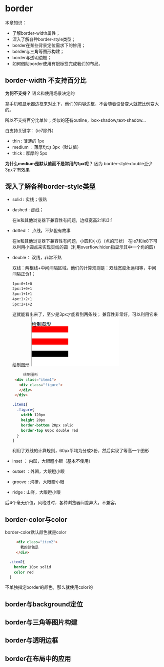 # border
本章知识：
- 了解border-width属性；
- 深入了解各种border-style类型；
- border在某些背景定位需求下的妙用；
- border与三角等图形构建；
- border与透明边框；
- 如何借助border使用有限标签完成我们的布局。

## border-width 不支持百分比
**为何不支持？**
语义和使用场景决定的

拿手机和显示器边框来对比下，他们的内容边框，不会随着设备变大就按比例变大的。

所以不支持百分比单位；类似的还有outline，box-shadow,text-shadow...

白支持关键字：（ie7除外）
- thin : 薄薄的 1px
- medium ：薄厚均匀 3px（默认值）
- thick : 厚厚的 5px

**为什么medium是默认值而不是常用的1px呢？**
因为 border-style:double至少3px才有效果

## 深入了解各种border-style类型
- solid : 实线；很熟
- dashed : 虚线；
    
    在ie和其他浏览器下兼容性有问题，边框宽高2:1和3:1
- dotted ： 点线，不熟但有故事

    在ie和其他浏览器下兼容性有问题，小圆和小方（点的形状）
    在ie7和ie8下可以利用小圆点来实现实线的圆（利用overflow:hiden指显示其中一个角的圆）
- double： 双线，非常不熟
    
    双线：两根线+中间间隔区域。他们的计算规则是：双线宽度永远相等，中间间隔正负1；
    ```bash
    1px:0+1+0
    2px:1+0+1
    3px:1+1+1
    4px:1+2+1
    5px:2+1+2
    ```
    这就能看出来了，至少是3px才能看到两条线；
    兼容性非常好，可以利用它来绘制图形
    ![](/assets/image/htmlcss/border/border绘制图形1.png)
    ```html
         绘制图形
     <div class="item1">
       <div class="figure">
       </div>
     </div>
    ```
    ```css
    .item1{
      .figure{
        width 120px
        height 20px
        border-bottom 20px solid
        border-top 60px double red
      }
    }
    ```
    利用了双线的计算规则，60px平均为分成3份，然后实现了等高一个图形

- inset ： 内凹，大眼瞪小眼（基本不使用）    
- outset ：外凹，大眼瞪小眼 
- groove : 沟槽，大眼瞪小眼 
- ridge : 山脊，大眼瞪小眼

 后4个毫无价值，风格过时，各种浏览器间差异大，不兼容， 



## border-color与color
border-color默认颜色就是color
```html
     <div class="item2">
       我的颜色是
     </div>
```
```css
  .item2{
    border 10px solid
    color red
  }
```
不单独指定border的颜色，那么就使用color的



## border与background定位
## border与三角等图片构建
## border与透明边框
## border在布局中的应用